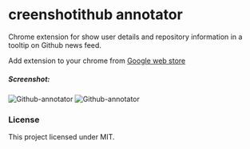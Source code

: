 creenshotithub annotator
=========

Chrome extension for show user details and repository information in a tooltip on Github news feed.

Add extension to your chrome from [Google web store](https://chrome.google.com/webstore/detail/github-annotator/epmbkocbfiejffcjahjhncadlipmdime)

##### Screenshot:

![Github-annotator](https://raw.github.com/mesuutt/github-annotator/master/screenshots/user-tooltip.png)
![Github-annotator](https://raw.github.com/mesuutt/github-annotator/master/screenshots/repo-tooltip.png)

### License

This project licensed under MIT.
